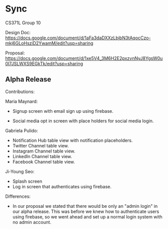 # Sync
CS371L Group 10 

Design Doc: https://docs.google.com/document/d/1aFa3daDXXzLbjbN3tAqocCzo-mkj6GLoHsziD2YwamM/edit?usp=sharing

Proposal: https://docs.google.com/document/d/1xe5V4_3M6H2E2pxzvnNyJ8YgsW0u0I7JSLWXS9EGkTk/edit?usp=sharing


Alpha Release
----------------
Contributions:

  Maria Maynard:
  
  - Signup screen with email sign up using firebase.
   
  - Social media opt in screen with place holders for social media login.
  
  Gabriela Pulido:
   - Notification Hub table view with notification placeholders.
   - Twitter Channel table view.
   - Instagram Channel table view.
   - LinkedIn Channel table view.
   - Facebook Channel table view.
   
  Ji-Young Seo:
   - Splash screen
   - Log in screen that authenticates using firebase.
   
  

Differences:
  - In  our proposal we stated that there would be only an "admin login" in our alpha release. This was before we knew how to authenticate users using firebase, so we went ahead and set up a normal login system with no admin account.


